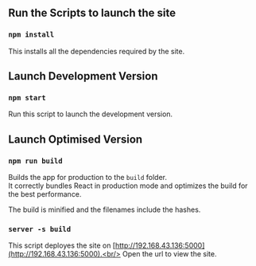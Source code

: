 
## Run the Scripts to launch the site

### `npm install`
This installs all the dependencies required by the site.

## Launch Development Version

### `npm start`
Run this script to launch the development version.

## Launch Optimised Version

### `npm run build`

Builds the app for production to the `build` folder.<br />
It correctly bundles React in production mode and optimizes the build for the best performance.

The build is minified and the filenames include the hashes.

### `server -s build`
This script deployes the site on [http://192.168.43.136:5000](http://192.168.43.136:5000).<br/>
Open the url to view the site.
